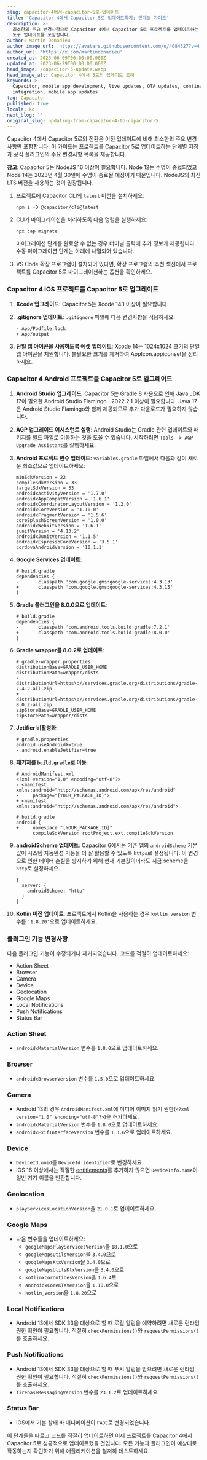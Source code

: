 ```yaml
---
slug: capacitor-4에서-capacitor-5로-업데이트
title: 'Capacitor 4에서 Capacitor 5로 업데이트하기: 단계별 가이드'
description: >-
  최소한의 주요 변경사항으로 Capacitor 4에서 Capacitor 5로 프로젝트를 업데이트하는 방법을 알아보세요. 공식 플러그인과 필요한
  도구 업데이트를 포함합니다.
author: Martin Donadieu
author_image_url: 'https://avatars.githubusercontent.com/u/4084527?v=4'
author_url: 'https://x.com/martindonadieu'
created_at: 2023-06-09T00:00:00.000Z
updated_at: 2023-06-29T00:00:00.000Z
head_image: /capacitor-5-update.webp
head_image_alt: Capacitor 4에서 5로의 업데이트 도해
keywords: >-
  Capacitor, mobile app development, live updates, OTA updates, continuous
  integration, mobile app updates
tag: Capacitor
published: true
locale: ko
next_blog: ''
original_slug: updating-from-capacitor-4-to-capacitor-5
---
```

Capacitor 4에서 Capacitor 5로의 전환은 이전 업데이트에 비해 최소한의 주요 변경사항만 포함합니다. 이 가이드는 프로젝트를 Capacitor 5로 업데이트하는 단계별 지침과 공식 플러그인의 주요 변경사항 목록을 제공합니다.

**참고**: Capacitor 5는 NodeJS 16 이상이 필요합니다. Node 12는 수명이 종료되었고 Node 14는 2023년 4월 30일에 수명이 종료될 예정이기 때문입니다. NodeJS의 최신 LTS 버전을 사용하는 것이 권장됩니다.

1. 프로젝트에 Capacitor CLI의 `latest` 버전을 설치하세요:

   ```
   npm i -D @capacitor/cli@latest
   ```

2. CLI가 마이그레이션을 처리하도록 다음 명령을 실행하세요:

   ```
   npx cap migrate
   ```

   마이그레이션 단계를 완료할 수 없는 경우 터미널 출력에 추가 정보가 제공됩니다. 수동 마이그레이션 단계는 아래에 나열되어 있습니다.

3. VS Code 확장 프로그램이 설치되어 있다면, 확장 프로그램의 추천 섹션에서 프로젝트를 Capacitor 5로 마이그레이션하는 옵션을 확인하세요.

### Capacitor 4 iOS 프로젝트를 Capacitor 5로 업그레이드

1. **Xcode 업그레이드**: Capacitor 5는 Xcode 14.1 이상이 필요합니다.

2. **.gitignore 업데이트**: `.gitignore` 파일에 다음 변경사항을 적용하세요:

   ```
   - App/Podfile.lock
   + App/output
   ```

3. **단일 앱 아이콘을 사용하도록 에셋 업데이트**: Xcode 14는 1024x1024 크기의 단일 앱 아이콘을 지원합니다. 불필요한 크기를 제거하여 AppIcon.appiconset을 정리하세요.

### Capacitor 4 Android 프로젝트를 Capacitor 5로 업그레이드

1. **Android Studio 업그레이드**: Capacitor 5는 Gradle 8 사용으로 인해 Java JDK 17이 필요한 Android Studio Flamingo | 2022.2.1 이상이 필요합니다. Java 17은 Android Studio Flamingo와 함께 제공되므로 추가 다운로드가 필요하지 않습니다.

2. **AGP 업그레이드 어시스턴트 실행**: Android Studio는 Gradle 관련 업데이트와 패키지를 빌드 파일로 이동하는 것을 도울 수 있습니다. 시작하려면 `Tools -> AGP Upgrade Assistant`를 실행하세요.

3. **Android 프로젝트 변수 업데이트**: `variables.gradle` 파일에서 다음과 같이 새로운 최소값으로 업데이트하세요:

   ```
   minSdkVersion = 22
   compileSdkVersion = 33
   targetSdkVersion = 33
   androidxActivityVersion = '1.7.0'
   androidxAppCompatVersion = '1.6.1'
   androidxCoordinatorLayoutVersion = '1.2.0'
   androidxCoreVersion = '1.10.0'
   androidxFragmentVersion = '1.5.6'
   coreSplashScreenVersion = '1.0.0'
   androidxWebkitVersion = '1.6.1'
   junitVersion = '4.13.2'
   androidxJunitVersion = '1.1.5'
   androidxEspressoCoreVersion = '3.5.1'
   cordovaAndroidVersion = '10.1.1'
   ```

4. **Google Services 업데이트**:

   ```
   # build.gradle
   dependencies {
   -       classpath 'com.google.gms:google-services:4.3.13'
   +       classpath 'com.google.gms:google-services:4.3.15'
   }
   ```

5. **Gradle 플러그인을 8.0.0으로 업데이트**:

   ```
   # build.gradle
   dependencies {
   -       classpath 'com.android.tools.build:gradle:7.2.1'
   +       classpath 'com.android.tools.build:gradle:8.0.0'
   }
   ```

6. **Gradle wrapper를 8.0.2로 업데이트**:

   ```
   # gradle-wrapper.properties
   distributionBase=GRADLE_USER_HOME
   distributionPath=wrapper/dists
   - distributionUrl=https\://services.gradle.org/distributions/gradle-7.4.2-all.zip
   + distributionUrl=https\://services.gradle.org/distributions/gradle-8.0.2-all.zip
   zipStoreBase=GRADLE_USER_HOME
   zipStorePath=wrapper/dists
   ```

7. **Jetifier 비활성화**:

   ```
   # gradle.properties
   android.useAndroidX=true
   - android.enableJetifier=true
   ```

8. **패키지를 `build.gradle`로 이동**:

   ```
   # AndroidManifest.xml
   <?xml version="1.0" encoding="utf-8"?>
   - <manifest xmlns:android="http://schemas.android.com/apk/res/android"
   -     package="[YOUR_PACKAGE_ID]">
   + <manifest xmlns:android="http://schemas.android.com/apk/res/android">
   ```

   ```
   # build.gradle
   android {
   +     namespace "[YOUR_PACKAGE_ID]"
         compileSdkVersion rootProject.ext.compileSdkVersion
   ```

9. **androidScheme 업데이트**: Capacitor 6에서는 기존 앱의 `androidScheme` 기본값이 시스템 자동완성 기능을 더 잘 활용할 수 있도록 `https`로 설정됩니다. 이 변경으로 인한 데이터 손실을 방지하기 위해 현재 기본값이더라도 지금 scheme을 `http`로 설정하세요.

   ```
   {
     server: {
       androidScheme: "http"
     }
   }
   ```

10. **Kotlin 버전 업데이트**: 프로젝트에서 Kotlin을 사용하는 경우 `kotlin_version` 변수를 `'1.8.20'`으로 업데이트하세요.

### 플러그인 기능 변경사항

다음 플러그인 기능이 수정되거나 제거되었습니다. 코드를 적절히 업데이트하세요:

- Action Sheet
- Browser
- Camera
- Device
- Geolocation
- Google Maps
- Local Notifications
- Push Notifications
- Status Bar

### Action Sheet

- `androidxMaterialVersion` 변수를 `1.8.0`으로 업데이트하세요.

### Browser

- `androidxBrowserVersion` 변수를 `1.5.0`으로 업데이트하세요.

### Camera

- Android 13의 경우 `AndroidManifest.xml`에 미디어 이미지 읽기 권한(`<?xml version="1.0" encoding="utf-8"?>`)을 추가하세요.
- `androidxMaterialVersion` 변수를 `1.8.0`으로 업데이트하세요.
- `androidxExifInterfaceVersion` 변수를 `1.3.6`으로 업데이트하세요.

### Device

- `DeviceId.uuid`를 `DeviceId.identifier`로 변경하세요.
- iOS 16 이상에서는 적절한 [entitlements](https://developer.apple.com/documentation/bundleresources/entitlements/com_apple_developer_device-information_user-assigned-device-name/)를 추가하지 않으면 `DeviceInfo.name`이 일반 기기 이름을 반환합니다.

### Geolocation

- `playServicesLocationVersion`을 `21.0.1`로 업데이트하세요.

### Google Maps

- 다음 변수들을 업데이트하세요:
  - `googleMapsPlayServicesVersion`을 `18.1.0`으로
  - `googleMapsUtilsVersion`을 `3.4.0`으로
  - `googleMapsKtxVersion`을 `3.4.0`으로
  - `googleMapsUtilsKtxVersion`을 `3.4.0`으로
  - `kotlinxCoroutinesVersion`을 `1.6.4`로
  - `androidxCoreKTXVersion`을 `1.10.0`으로
  - `kotlin_version`을 `1.8.20`으로

### Local Notifications

- Android 13에서 SDK 33을 대상으로 할 때 로컬 알림을 예약하려면 새로운 런타임 권한 확인이 필요합니다. 적절히 `checkPermissions()`와 `requestPermissions()`를 호출하세요.

### Push Notifications

- Android 13에서 SDK 33을 대상으로 할 때 푸시 알림을 받으려면 새로운 런타임 권한 확인이 필요합니다. 적절히 `checkPermissions()`와 `requestPermissions()`를 호출하세요.
- `firebaseMessagingVersion` 변수를 `23.1.2`로 업데이트하세요.

### Status Bar

- iOS에서 기본 상태 바 애니메이션이 `FADE`로 변경되었습니다.

이 단계들을 따르고 코드를 적절히 업데이트하면 이제 프로젝트를 Capacitor 4에서 Capacitor 5로 성공적으로 업데이트했을 것입니다. 모든 기능과 플러그인이 예상대로 작동하는지 확인하기 위해 애플리케이션을 철저히 테스트하세요.
